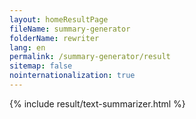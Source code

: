 ```yaml
---
layout: homeResultPage
fileName: summary-generator
folderName: rewriter
lang: en
permalink: /summary-generator/result
sitemap: false
nointernationalization: true
---
```

{% include result/text-summarizer.html %}

<script src="/js/result/summarizer.js" data-foldername="{{page.folderName}}" data-lang="{{page.lang}}"></script>
